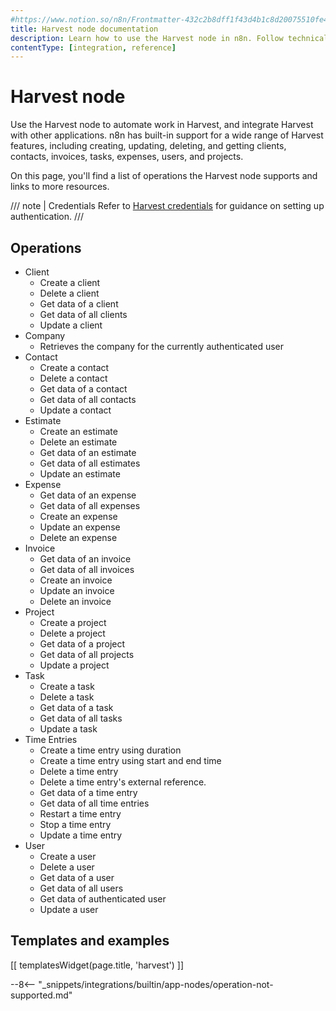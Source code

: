 ```yaml
---
#https://www.notion.so/n8n/Frontmatter-432c2b8dff1f43d4b1c8d20075510fe4
title: Harvest node documentation
description: Learn how to use the Harvest node in n8n. Follow technical documentation to integrate Harvest node into your workflows.
contentType: [integration, reference]
---
```


# Harvest node

Use the Harvest node to automate work in Harvest, and integrate Harvest with other applications. n8n has built-in support for a wide range of Harvest features, including creating, updating, deleting, and getting clients, contacts, invoices, tasks, expenses, users, and projects. 

On this page, you'll find a list of operations the Harvest node supports and links to more resources.

/// note | Credentials
Refer to [Harvest credentials](/integrations/builtin/credentials/harvest/) for guidance on setting up authentication. 
///

## Operations

* Client
    * Create a client
    * Delete a client
    * Get data of a client
    * Get data of all clients
    * Update a client
* Company
    * Retrieves the company for the currently authenticated user
* Contact
    * Create a contact
    * Delete a contact
    * Get data of a contact
    * Get data of all contacts
    * Update a contact
* Estimate
    * Create an estimate
    * Delete an estimate
    * Get data of an estimate
    * Get data of all estimates
    * Update an estimate
* Expense
    * Get data of an expense
    * Get data of all expenses
    * Create an expense
    * Update an expense
    * Delete an expense
* Invoice
    * Get data of an invoice
    * Get data of all invoices
    * Create an invoice
    * Update an invoice
    * Delete an invoice
* Project
    * Create a project
    * Delete a project
    * Get data of a project
    * Get data of all projects
    * Update a project
* Task
    * Create a task
    * Delete a task
    * Get data of a task
    * Get data of all tasks
    * Update a task
* Time Entries
    * Create a time entry using duration
    * Create a time entry using start and end time
    * Delete a time entry
    * Delete a time entry's external reference.
    * Get data of a time entry
    * Get data of all time entries
    * Restart a time entry
    * Stop a time entry
    * Update a time entry
* User
    * Create a user
    * Delete a user
    * Get data of a user
    * Get data of all users
    * Get data of authenticated user
    * Update a user

## Templates and examples

<!-- see https://www.notion.so/n8n/Pull-in-templates-for-the-integrations-pages-37c716837b804d30a33b47475f6e3780 -->
[[ templatesWidget(page.title, 'harvest') ]]

--8<-- "_snippets/integrations/builtin/app-nodes/operation-not-supported.md"
